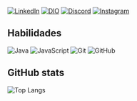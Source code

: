 [![LinkedIn](https://img.shields.io/badge/LinkedIn-40E0D0?style=for-the-badge&logo=linkedin&logoColor=F0FFFF)](https://www.linkedin.com/in/willlian-dias-30798127a/) [![DIO](https://img.shields.io/badge/perfil_dio-40E0D0?style=for-the-badge&logo=twitte&logoColor=F0FFFF)](https://www.dio.me/users/williantraveller42) [![Discord](https://img.shields.io/badge/Discord-40E0D0?style=for-the-badge&logo=discord&logoColor=F0FFFF)](https://www.discord.com/in/will3934/) [![Instagram](https://img.shields.io/badge/Instagram-40E0D0?style=for-the-badge&logo=instagram&logoColor=F0FFFF)](https://www.instagram.com/daviddifloar/)
## Habilidades
![Java](https://img.shields.io/badge/Java-40E0D0?style=for-the-badge&logo=java) ![JavaScript](https://img.shields.io/badge/JavaScript-40E0D0?style=for-the-badge&logo=javascript&logoColor=F0FFFF) ![Git](https://img.shields.io/badge/git-40E0D0.svg?style=for-the-badge&logo=git&logoColor=white) ![GitHub](https://img.shields.io/badge/github-40E0D0.svg?style=for-the-badge&logo=github&logoColor=white)
## GitHub stats
![Top Langs](https://github-readme-stats-git-masterrstaa-rickstaa.vercel.app/api/top-langs/?username=WillianDias-BDev&layout=compact&bg_color=40E0D0&border_color=30ADC&title_color=F0FFFF&text_color=FFF) 
